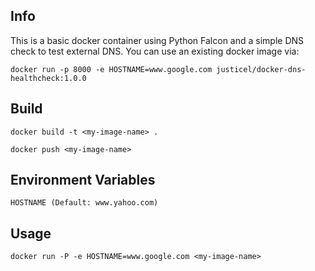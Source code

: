Info
---
This is a basic docker container using Python Falcon and a simple DNS check to test external DNS.
You can use an existing docker image via:

```
docker run -p 8000 -e HOSTNAME=www.google.com justicel/docker-dns-healthcheck:1.0.0
```

Build
---
```
docker build -t <my-image-name> .

docker push <my-image-name>
```

Environment Variables
---

```
HOSTNAME (Default: www.yahoo.com)
```

Usage
---

```
docker run -P -e HOSTNAME=www.google.com <my-image-name>
```

